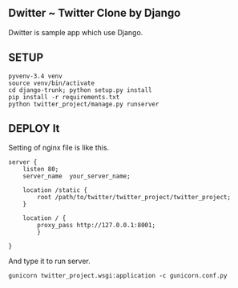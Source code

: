 ## Dwitter ~ Twitter Clone by Django


Dwitter is sample app which use Django.


## SETUP
    pyvenv-3.4 venv
    source venv/bin/activate
    cd django-trunk; python setup.py install
    pip install -r requirements.txt
    python twitter_project/manage.py runserver


## DEPLOY It


Setting of nginx file is like this.

    server {
        listen 80;
        server_name  your_server_name;

        location /static {
            root /path/to/twitter/twitter_project/twitter_project;
        }

        location / {
            proxy_pass http://127.0.0.1:8001;
            }

    }

And type it to run server.

    gunicorn twitter_project.wsgi:application -c gunicorn.conf.py


